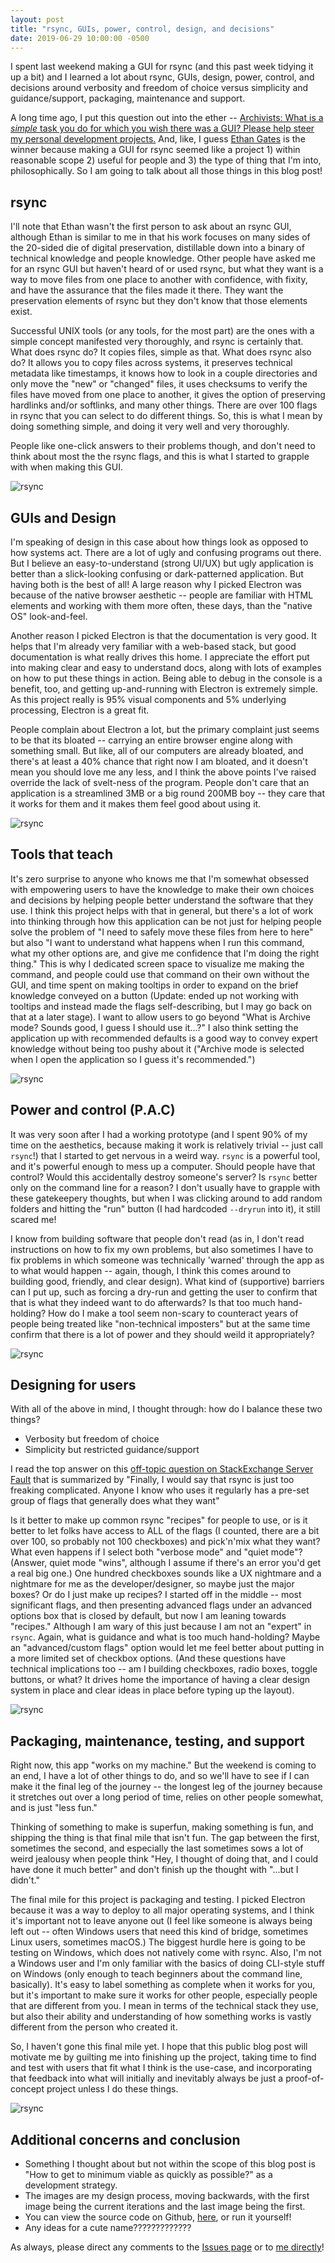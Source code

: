 ```yaml
---
layout: post
title: "rsync, GUIs, power, control, design, and decisions"
date: 2019-06-29 10:00:00 -0500
---
```


I spent last weekend making a GUI for rsync (and this past week tidying it up a
bit) and I learned a lot about rsync, GUIs, design, power, control, and
decisions around verbosity and freedom of choice versus simplicity and
guidance/support, packaging, maintenance and support.

A long time ago, I put this question out into the ether -- [Archivists: What is
a *simple* task you do for which you wish there was a GUI? Please help steer my
personal development
projects.](https://twitter.com/ablwr/status/840189109478006784) And, like, I
guess [Ethan Gates](https://ethan-gates.com/) is the winner because making a GUI
for rsync seemed like a project 1) within reasonable scope 2) useful for people
and 3) the type of thing that I'm into, philosophically. So I am going to talk
about all those things in this blog post!


## rsync

I'll note that Ethan wasn't the first person to ask about an rsync GUI, although
Ethan is similar to me in that his work focuses on many sides of the 20-sided
die of digital preservation, distillable down into a binary of technical knowledge
and people knowledge. Other people have asked me for an rsync GUI but haven't
heard of or used rsync, but what they want is a way to  move files from one place
to another with confidence, with fixity, and have the assurance that the files
made it there. They want the preservation elements of rsync but they don't know
that those elements exist.

Successful UNIX tools (or any tools, for the most part) are the ones with a
simple concept manifested very
thoroughly, and rsync is certainly that. What does rsync do? It copies files,
simple as that. What does rsync also do? It allows you to copy files across
systems, it preserves technical metadata like timestamps, it knows how to look
in a couple directories and only move the "new" or "changed" files, it uses
checksums to verify the files have moved from one place to another, it gives the
option of preserving hardlinks and/or softlinks, and many other things. There
are over 100 flags in rsync that you can select to do different things. So, this
is what I mean by doing something simple, and doing it very well and very
thoroughly.

People like one-click answers to their problems though, and don't need to think
about most the the rsync flags, and this is what I started to grapple with when
making this GUI.

![rsync](/images/rsync1.jpg)

## GUIs and Design

I'm speaking of design in this case about how things look as opposed to how
systems act. There are a lot of
ugly and confusing programs out there. But I believe an easy-to-understand
(strong UI/UX) but ugly application is better than a slick-looking confusing or
dark-patterned application. But having both is the best of all! A large reason
why I picked Electron was because of the native browser aesthetic -- people are
familiar with HTML elements and working with them more often, these days, than
the "native OS" look-and-feel.

Another reason I picked Electron is that the documentation is very good. It
helps that I'm already very familiar with a web-based stack, but good
documentation is what really drives this home. I appreciate the effort put into
making clear and easy to understand docs, along with lots of examples on how to
put these things in action. Being able to debug in the console is a benefit,
too, and getting up-and-running with Electron is extremely simple. As this
project really is 95% visual components and 5% underlying processing, Electron
is a great fit.

People complain about Electron a lot, but the primary complaint just seems to be
that its bloated -- carrying an entire browser engine along with something
small. But like, all of our computers are already bloated, and there's at least
a 40% chance that right now I am bloated, and it doesn't mean you should love me
any less, and I think the above points I've raised override the lack of
svelt-ness of the program. People don't care that an application is a
streamlined 3MB or a big round 200MB boy -- they care that it works for them and
it makes them feel good about using it.

![rsync](/images/rsync2.jpg)

## Tools that teach

It's zero surprise to anyone who knows me that I'm somewhat obsessed with empowering
users to have the knowledge to make their own choices and decisions by helping
people better understand the software that they use. I think this project helps
with that in general, but there's a lot of work into thinking through how this
application can be not just for helping people solve the problem of "I need to
safely move these files from here to here" but also "I want to understand what
happens when I run this command, what my other options are, and give me
confidence that I'm doing the right thing." This is why I dedicated screen space
to visualize me making the command, and people could use that command on their
own without the GUI, and time spent on making tooltips in order to expand on the
brief knowledge conveyed on a button (Update: ended up not working with tooltips
and instead made the flags self-describing, but I may go back on that at a later
stage). I want to allow users to go beyond "What
is Archive mode? Sounds good, I guess I should use it...?" I also think setting
the application up with recommended defaults is a good way to convey expert
knowledge without being too pushy about it ("Archive mode is selected when I
open the application so I guess it's recommended.")

![rsync](/images/rsync3.jpg)

## Power and control (P.A.C)

It was very soon after I had a working prototype (and I spent 90% of my time on
the aesthetics, because making it work is relatively trivial -- just call
`rsync`!) that I started to get nervous in a weird way. `rsync` is a powerful
tool, and it's powerful enough to mess up a computer. Should people have that
control? Would this accidentally destroy someone's server? Is `rsync` better
only on the command line for a reason? I don't usually have to grapple with
these gatekeepery thoughts, but when I was clicking around to add random folders
and hitting the "run" button (I had hardcoded `--dryrun` into it), it still
scared me!

I know from building software that people don't read (as in, I don't read
instructions on how to fix my own problems, but also sometimes I have to fix
problems in which someone was technically 'warned' through the app as to
what would happen -- again, though, I think this comes around to building good,
friendly, and clear design). What kind of (supportive) barriers can I put up,
such as forcing a dry-run and getting the user to confirm that that is what they
indeed want to do afterwards? Is that too much hand-holding? How do I make a
tool seem non-scary to counteract years of people being treated like
"non-technical imposters" but at the same time confirm that there is a lot of
power and they should weild it appropriately?

![rsync](/images/rsync4.jpg)

## Designing for users

With all of the above in mind, I thought through: how do I balance these two things?

- Verbosity but freedom of choice
- Simplicity but restricted guidance/support

I read the top answer on this [off-topic question on StackExchange Server
Fault](https://serverfault.com/questions/35336/why-hasnt-rsync-caught-on-in-the-windows-world?rq=1)
that is summarized by "Finally, I would say that rsync is just too freaking
complicated. Anyone I know who uses it regularly has a pre-set group of flags
that generally does what they want"

Is it better to make up common rsync "recipes" for people to use, or is it
better to let folks have access to ALL of the flags (I counted, there are a bit
over 100, so probably not 100 checkboxes) and pick'n'mix what they want? What
even happens if I select both "verbose mode" and "quiet mode"?  (Answer, quiet
mode "wins", although I assume if there's an error you'd get a real big one.)
One hundred checkboxes sounds like a UX nightmare and a nightmare for me as the
developer/designer, so maybe just the major boxes? Or do I just make up recipes?
I started off in the middle -- most significant flags, and then presenting advanced
flags under an advanced options box that is closed by default, but now I am
leaning towards "recipes." Although I am wary of this just because I am not an
"expert" in `rsync`. Again, what is guidance and what is too much hand-holding?
Maybe an "advanced/custom flags" option would let me feel better about putting
in a more limited set of checkbox options. (And these questions have technical
implications too -- am I building checkboxes, radio boxes, toggle buttons, or
what? It drives home the importance of having a clear design system in place
and clear ideas in place before typing up the layout).

![rsync](/images/rsync5.jpg)

## Packaging, maintenance, testing, and support

Right now, this app "works on my machine." But the weekend is coming to an end,
I have a lot of other things to do, and so we'll have to see if I can make it
the final leg of the journey -- the longest leg of the journey because it
stretches out over a long period of time, relies on other people somewhat, and
is just "less fun."

Thinking of something to make is superfun, making something is fun, and shipping
the thing is that final mile that isn't fun. The gap between the first,
sometimes the second, and especially the last sometimes sows a lot of weird
jealousy when people think "Hey, I thought of doing that, and I could have done
it much better" and don't finish up the thought with "...but I didn't."

The final mile for this project is packaging and testing. I picked Electron
because it was a way to deploy to all major operating systems, and I think it's
important not to leave anyone out (I feel like someone is always being left out
-- often Windows users that need this kind of bridge, sometimes Linux users,
sometimes macOS.) The biggest hurdle here is going to be testing on Windows,
which does not natively come with rsync. Also, I'm not a Windows user and I'm
only familiar with the basics of doing CLI-style stuff on Windows (only enough
to teach beginners about the command line, basically). It's easy to label
something as complete when it works for you, but it's important to make sure it
works for other people, especially people that are different from you. I mean in
terms of the technical stack they use, but also their ability and understanding
of how something works is vastly different from the person who created it.

So, I haven't gone this final mile yet. I hope that this public blog post will
motivate me by guilting me into finishing up the project, taking time to find
and test with users that fit what I think is the use-case, and incorporating
that feedback into what will initially and inevitably always be just a
proof-of-concept project unless I do these things.


![rsync](/images/rsync6.jpg)

## Additional concerns and conclusion

- Something I thought about but not within the scope of this blog post is "How to
get to minimum viable as quickly as possible?" as a development strategy.
- The images are my design process, moving backwards, with the first image being
  the current iterations and the last image being the first.
- You can view the source code on Github,
  [here](https://github.com/ablwr/rsync-gui), or run it yourself!
- Any ideas for a cute name?????????????



As always, please direct any comments to the [Issues
page](https://github.com/ablwr/ablwr.github.io/issues) or to [me
directly](https://www.twitter.com/ablwr)!
